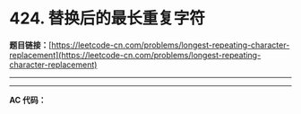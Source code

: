 # 424. 替换后的最长重复字符

**题目链接：**[https://leetcode-cn.com/problems/longest-repeating-character-replacement](https://leetcode-cn.com/problems/longest-repeating-character-replacement)

---

<Cards card="leetcode_424_longest-repeating-character-replacement"></Cards>

---

**AC 代码：**

```java

```